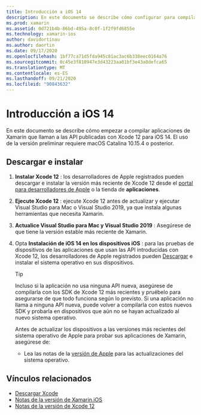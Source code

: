 ```yaml
---
title: Introducción a iOS 14
description: En este documento se describe cómo configurar para compilar aplicaciones de iOS 14 con Xamarin. En él se describe cómo descargar Xcode 12 y actualizar Visual Studio para Mac.
ms.prod: xamarin
ms.assetid: 0d721b4b-86bd-495a-8c0f-1f2f9fd6855e
ms.technology: xamarin-ios
author: davidortinau
ms.author: daortin
ms.date: 09/17/2020
ms.openlocfilehash: 1bf77ca71d5fda945c81ac3ac6b338eec0164a76
ms.sourcegitcommit: 0c45e3f810947e3d43223aa01bf3e43a0defca65
ms.translationtype: MT
ms.contentlocale: es-ES
ms.lasthandoff: 09/21/2020
ms.locfileid: "90843632"
---
```

# <a name="get-started-with-ios-14"></a>Introducción a iOS 14

En este documento se describe cómo empezar a compilar aplicaciones de Xamarin que llaman a las API publicadas con Xcode 12 para iOS 14. El uso de la versión preliminar requiere macOS Catalina 10.15.4 o posterior.

## <a name="download-and-install"></a>Descargar e instalar

1. **Instalar Xcode 12** : los desarrolladores de Apple registrados pueden descargar e instalar la versión más reciente de Xcode 12 desde el [portal para desarrolladores de Apple](https://developer.apple.com/download/) o la tienda de **aplicaciones**.

2. **Ejecute Xcode 12** : ejecute Xcode 12 antes de actualizar y ejecutar Visual Studio para Mac o Visual Studio 2019, ya que instala algunas herramientas que necesita Xamarin.

3. **Actualice Visual Studio para Mac y Visual Studio 2019** : Asegúrese de que tiene la versión estable más reciente de Xamarin.

4. Opta **Instalación de iOS 14 en los dispositivos iOS** : para las pruebas de dispositivos de las aplicaciones que usan las API introducidas con Xcode 12, los desarrolladores de Apple registrados pueden [Descargar](https://developer.apple.com/download) e instalar el sistema operativo en sus dispositivos. 

   > [!TIP]
   > Incluso si la aplicación no usa ninguna API nueva, asegúrese de compilarla con los SDK de Xcode 12 más recientes y pruébelo para asegurarse de que todo funciona según lo previsto. Si una aplicación no llama a ninguna API nueva, puede volver a compilarla con estos nuevos SDK y probarla en dispositivos que aún no se hayan actualizado al nuevo sistema operativo.
   >
   > Antes de actualizar los dispositivos a las versiones más recientes del sistema operativo de Apple para probar sus aplicaciones de Xamarin, asegúrese de:
   >
   > - Lea las notas de la [versión de Apple](https://developer.apple.com/download/) para las actualizaciones del sistema operativo.

## <a name="related-links"></a>Vínculos relacionados

- [Descargar Xcode](https://developer.apple.com/download/)
- [Notas de la versión de Xamarin.iOS](/xamarin/ios/release-notes/14/14.0)
- [Notas de la versión de Xcode 12](https://developer.apple.com/documentation/xcode-release-notes/xcode-12-release-notes)
